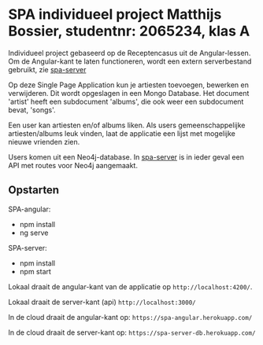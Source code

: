# SPA individueel project Matthijs Bossier, studentnr: 2065234, klas A

Individueel project gebaseerd op de Receptencasus uit de Angular-lessen. Om de Angular-kant te laten functioneren, wordt een extern serverbestand gebruikt, zie [spa-server](https://github.com/Matthijsbossier/spa-server) 

Op deze Single Page Application kun je artiesten toevoegen, bewerken en verwijderen. Dit wordt opgeslagen in een Mongo Database. Het document 'artist' heeft een subdocument 'albums', die ook weer een subdocument bevat, 'songs'. 

Een user kan artiesten en/of albums liken. Als users gemeenschappelijke artiesten/albums leuk vinden, laat de applicatie een lijst met mogelijke nieuwe vrienden zien.

Users komen uit een Neo4j-database. In [spa-server](https://github.com/Matthijsbossier/spa-server/tree/feature-neo4j-users) is in ieder geval een API met routes voor Neo4j aangemaakt.

## Opstarten

SPA-angular:

- npm install
- ng serve

SPA-server: 
- npm install
- npm start

Lokaal draait de angular-kant van de applicatie op `http://localhost:4200/`.

Lokaal draait de server-kant (api)
`http://localhost:3000/`  

In de cloud draait de angular-kant op:
`https://spa-angular.herokuapp.com/`  

In de cloud draait de server-kant op:
`https://spa-server-db.herokuapp.com/`